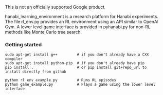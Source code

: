 This is not an officially supported Google product.

hanabi\_learning\_environment is a research platform for Hanabi experiments. The file rl\_env.py provides an RL environment using an API similar to OpenAI Gym. A lower level game interface is provided in pyhanabi.py for non-RL methods like Monte Carlo tree search.

### Getting started
```
sudo apt-get install g++         # if you don't already have a CXX compiler
sudo apt-get install python-pip  # if you don't already have pip
pip install .                    # or pip install git+repo_url to install directly from github

python rl_env_example.py         # Runs RL episodes
python game_example.py           # Plays a game using the lower level interface
```
